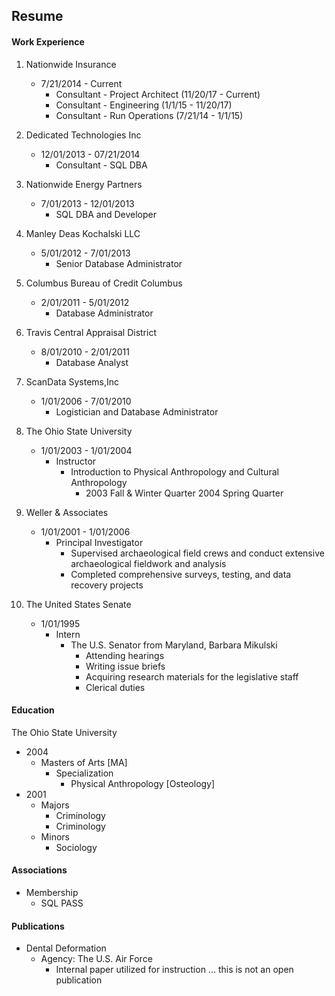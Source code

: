 
## Resume


#### Work Experience

1. Nationwide Insurance
   * 7/21/2014 - Current
     * Consultant - Project Architect (11/20/17 - Current)
     * Consultant - Engineering (1/1/15 - 11/20/17)
     * Consultant - Run Operations (7/21/14 - 1/1/15)

2. Dedicated Technologies Inc
   * 12/01/2013 - 07/21/2014  
     * Consultant - SQL DBA

3. Nationwide Energy Partners
   * 7/01/2013 - 12/01/2013  
     * SQL DBA and Developer

4. Manley Deas Kochalski LLC
   * 5/01/2012 - 7/01/2013  
     * Senior Database Administrator

5. Columbus Bureau of Credit Columbus
   * 2/01/2011 - 5/01/2012  
     * Database Administrator

6. Travis Central Appraisal District
   * 8/01/2010 - 2/01/2011  
     * Database Analyst

7. ScanData Systems,Inc
   * 1/01/2006 - 7/01/2010  
     * Logistician and Database Administrator

8. The Ohio State University
   * 1/01/2003 - 1/01/2004  
     * Instructor
       * Introduction to Physical Anthropology and Cultural Anthropology 
         * 2003 Fall & Winter Quarter 2004 Spring Quarter

9. Weller & Associates
   * 1/01/2001 -  1/01/2006  
     * Principal Investigator
       * Supervised archaeological field crews and conduct extensive archaeological fieldwork and analysis
       * Completed comprehensive surveys, testing, and data recovery projects

10. The United States Senate
    * 1/01/1995 
      * Intern
        * The U.S. Senator from Maryland, Barbara Mikulski
          * Attending hearings
          * Writing issue briefs
          * Acquiring research materials for the legislative staff
          * Clerical duties      
#### Education  
The Ohio State University 
* 2004
  * Masters of Arts [MA]
    * Specialization
      * Physical Anthropology [Osteology]
* 2001 
  * Majors
    * Criminology
    * Criminology
  * Minors
    * Sociology

#### Associations
* Membership
  * SQL PASS 

#### Publications
  * Dental Deformation
    * Agency: The U.S. Air Force
      * Internal paper utilized for instruction ... this is not an open publication
